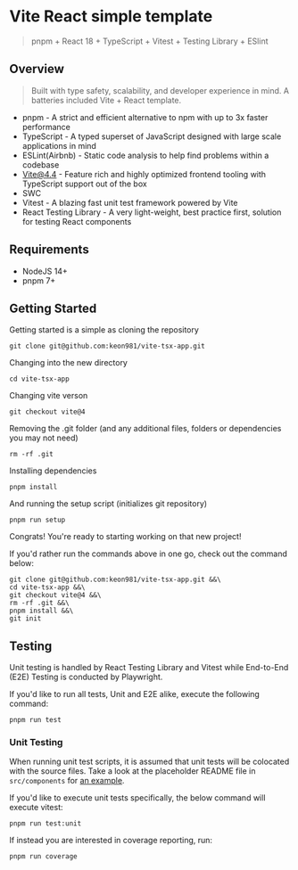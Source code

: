 # Vite React simple template

> pnpm + React 18 + TypeScript + Vitest + Testing Library + ESlint

## Overview

> Built with type safety, scalability, and developer experience in mind. A batteries included Vite + React template.

* pnpm - A strict and efficient alternative to npm with up to 3x faster performance
* TypeScript - A typed superset of JavaScript designed with large scale applications in mind
* ESLint(Airbnb) - Static code analysis to help find problems within a codebase
* Vite@4.4 - Feature rich and highly optimized frontend tooling with TypeScript support out of the box
* SWC
* Vitest - A blazing fast unit test framework powered by Vite
* React Testing Library - A very light-weight, best practice first, solution for testing React components

## Requirements

* NodeJS 14+
* pnpm 7+

## Getting Started

Getting started is a simple as cloning the repository

```
git clone git@github.com:keon981/vite-tsx-app.git
```

Changing into the new directory

```
cd vite-tsx-app
```

Changing vite verson

```
git checkout vite@4
```

Removing the .git folder (and any additional files, folders or dependencies you may not need)

```
rm -rf .git
```

Installing dependencies

```
pnpm install
```

And running the setup script (initializes git repository)

```
pnpm run setup
```

Congrats! You're ready to starting working on that new project!

If you'd rather run the commands above in one go, check out the command below:

```
git clone git@github.com:keon981/vite-tsx-app.git &&\
cd vite-tsx-app &&\
git checkout vite@4 &&\
rm -rf .git &&\
pnpm install &&\
git init
```

## Testing

Unit testing is handled by React Testing Library and Vitest while End-to-End (E2E) Testing is conducted by Playwright.

If you'd like to run all tests, Unit and E2E alike, execute the following command:

```
pnpm run test
```

### Unit Testing

When running unit test scripts, it is assumed that unit tests will be colocated with the source files. Take a look at the placeholder README file in `src/components` for [an example](src/components/README.md).

If you'd like to execute unit tests specifically, the below command will execute vitest:

```
pnpm run test:unit
```

If instead you are interested in coverage reporting, run:

```
pnpm run coverage
```
